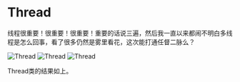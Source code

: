 # Thread

线程很重要！很重要！很重要！重要的话说三遍，然后我一直以来都闹不明白多线程是怎么回事，看了很多仍然是雾里看花，这次能打通任督二脉么？


![Thread](http://ovn0i3kdg.bkt.clouddn.com/Thread_1.png)
![Thread](http://ovn0i3kdg.bkt.clouddn.com/Thread_2.png)
![Thread](http://ovn0i3kdg.bkt.clouddn.com/Thread_3.png)

Thread类的结果如上。
